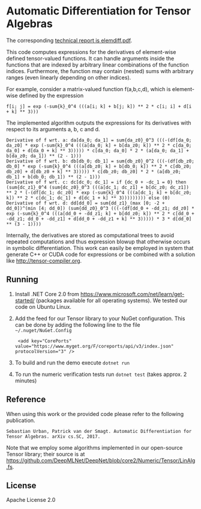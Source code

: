 Automatic Differentiation for Tensor Algebras
=============================================

The corresponding [technical report is elemdiff.pdf](https://github.com/surban/TensorAlgDiff/raw/master/elemdiff.pdf).

This code computes expressions for the derivatives of element-wise defined tensor-valued functions.
It can handle arguments inside the functions that are indexed by arbitrary linear combinations of the function indices.
Furthermore, the function may contain (nested) sums with arbitrary ranges (even linearly depending on other indices).

For example, consider a matrix-valued function f(a,b,c,d), which is element-wise defined by the expression

    f[i; j] = exp (-sum{k}_0^4 (((a[i; k] + b[j; k]) ** 2 * c[i; i] + d[i + k] ** 3)))

The implemented algorithm outputs the expressions for its derivatives with respect to its arguments a, b, c and d.

    Derivative of f wrt. a: da[da_0; da_1] = sum{da_z0}_0^3 (((-(df[da_0; da_z0] * exp (-sum{k}_0^4 (((a[da_0; k] + b[da_z0; k]) ** 2 * c[da_0; da_0] + d[da_0 + k] ** 3))))) * c[da_0; da_0] * 2 * (a[da_0; da_1] + b[da_z0; da_1]) ** (2 - 1)))
    Derivative of f wrt. b: db[db_0; db_1] = sum{db_z0}_0^2 (((-(df[db_z0; db_0] * exp (-sum{k}_0^4 (((a[db_z0; k] + b[db_0; k]) ** 2 * c[db_z0; db_z0] + d[db_z0 + k] ** 3))))) * c[db_z0; db_z0] * 2 * (a[db_z0; db_1] + b[db_0; db_1]) ** (2 - 1)))
    Derivative of f wrt. c: dc[dc_0; dc_1] = if {dc_0 + -dc_1 = 0} then (sum{dc_z1}_0^4 (sum{dc_z0}_0^3 (((a[dc_1; dc_z1] + b[dc_z0; dc_z1]) ** 2 * (-(df[dc_1; dc_z0] * exp (-sum{k}_0^4 (((a[dc_1; k] + b[dc_z0; k]) ** 2 * c[dc_1; dc_1] + d[dc_1 + k] ** 3))))))))) else (0)
    Derivative of f wrt. d: dd[dd_0] = sum{dd_z1}_(max [0; -2 + dd_0])^(min [4; dd_0]) (sum{dd_z0}_0^3 (((-(df[dd_0 + -dd_z1; dd_z0] * exp (-sum{k}_0^4 (((a[dd_0 + -dd_z1; k] + b[dd_z0; k]) ** 2 * c[dd_0 + -dd_z1; dd_0 + -dd_z1] + d[dd_0 + -dd_z1 + k] ** 3))))) * 3 * d[dd_0] ** (3 - 1))))

Internally, the derivatives are stored as computational trees to avoid repeated computations and thus expression blowup that otherwise occurs in symbolic differentiation.
This work can easily be employed in system that generate C++ or CUDA code for expressions or be combined with a solution like http://tensor-compiler.org.

Running
-------
1. Install .NET Core 2.0 from https://www.microsoft.com/net/learn/get-started/ (packages available for all operating systems).
We tested our code on Ubuntu Linux.

2. Add the feed for our Tensor library to your NuGet configuration. 
This can be done by adding the following line to the file `~/.nuget/NuGet.Config`
        
        <add key="CorePorts" value="https://www.myget.org/F/coreports/api/v3/index.json" protocolVersion="3" /> 

3. To build and run the demo execute `dotnet run`

4. To run the numeric verification tests run `dotnet test` (takes approx. 2 minutes)

Reference
---------
When using this work or the provided code please refer to the following publication.
   
    Sebastian Urban, Patrick van der Smagt. Automatic Differentiation for Tensor Algebras. arXiv cs.SC, 2017.

Note that we employ some algorithms implemented in our open-source Tensor library; their source is at https://github.com/DeepMLNet/DeepNet/blob/core2/Numeric/Tensor/LinAlg.fs.


License
-------
Apache License 2.0

